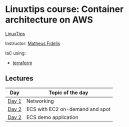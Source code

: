 # Linuxtips course:  Container architecture on AWS

[LinuxTips](https://linuxtips.io/treinamento/arquitetura-de-containers-na-aws/)

Instructor: [Matheus Fidelis](https://linktr.ee/fidelissauro)

IaC using:
* [terraform](terraform)

## Lectures

| Day                               | Topic of the day                |
|-----------------------------------|---------------------------------|
| [Day 1](terraform/day1/README.md) | Networking                      |
| [Day 2](terraform/day2/README.md) | ECS with EC2 on-demand and spot |
| [Day 2](terraform/day3/README.md) | ECS demo application            |
